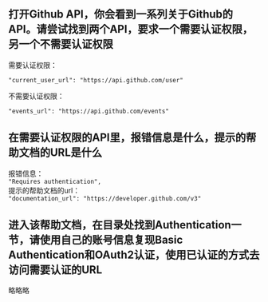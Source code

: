## 打开Github API，你会看到一系列关于Github的API。请尝试找到两个API，要求一个需要认证权限，另一个不需要认证权限

需要认证权限：
```
"current_user_url": "https://api.github.com/user"
```
不需要认证权限：
```
"events_url": "https://api.github.com/events"
```


## 在需要认证权限的API里，报错信息是什么，提示的帮助文档的URL是什么

报错信息：  
` "Requires authentication", `  
提示的帮助文档的url：  
` "documentation_url": "https://developer.github.com/v3" `  


## 进入该帮助文档，在目录处找到Authentication一节，请使用自己的账号信息复现Basic Authentication和OAuth2认证，使用已认证的方式去访问需要认证的URL

略略略
